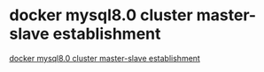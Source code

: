 # docker mysql8.0 cluster master-slave establishment
[docker mysql8.0 cluster master-slave establishment](https://aiwithcloud.com/2022/09/15/docker_mysql8-0_cluster_master_slave_establishment/)